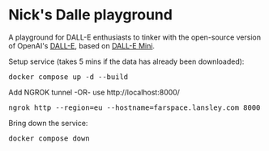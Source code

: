 # Nick's Dalle playground

A playground for DALL-E enthusiasts to tinker with the open-source version of
OpenAI's [DALL-E](https://openai.com/blog/dall-e/), based on [DALL-E Mini](https://github.com/borisdayma/dalle-mini).

Setup service (takes 5 mins if the data has already been downloaded):

<pre>
docker compose up -d --build
</pre>

Add NGROK tunnel -OR- use http://localhost:8000/ 
<pre>
ngrok http --region=eu --hostname=farspace.lansley.com 8000
</pre>

Bring down the service:
<pre>
docker compose down
</pre>
